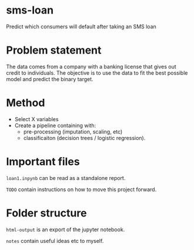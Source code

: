 # sms-loan

Predict which consumers will default after taking an SMS loan

# Problem statement

The data comes from a company with a banking license that gives out credit to individuals. The objective is to use the data to fit the best possible model and predict the binary target.

# Method

* Select X variables
* Create a pipeline containing with:
  * pre-processing (imputation, scaling, etc)
  * classificaiton (decision trees / logistic regression).

# Important files

`loan1.inpynb` can be read as a standalone report.

`TODO` contain instructions on how to move this project forward.

# Folder structure

`html-output` is an export of the jupyter notebook.

`notes` contain useful ideas etc to myself.
